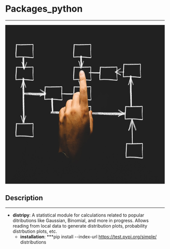 # Packages_python
---
<img src = 'assets/arrows-box-business-chalk-533189.jpg' width = 900 height = 500>

## Description
---
- **distripy**: A statistical module for calculations related to popular ditributions like Gaussian, Binomial, and more in progress.
Allows reading from local data to generate distribution plots, probability distrbution plots, etc.
    - **installation**: ***pip install --index-url https://test.pypi.org/simple/ distributions
